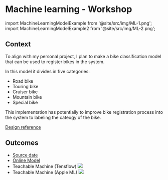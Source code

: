 # Machine learning - Workshop

import MachineLearningModelExample from '@site/src/img/ML-1.png';
import MachineLearningModelExample2 from '@site/src/img/ML-2.png';

## Context

To align with my personal project, I plan to make a bike classification model that can be used to register bikes in the system.

In this model it divides in five categories:

- Road bike
- Touring bike
- Cruiser bike
- Mountain bike
- Special bike

This implementation has potentially to improve bike registration process into the system to labeling the cateogy of the bike.

[<u>Design reference</u>](./LF-Relisation.md)

## Outcomes

- [<u>Source date</u>](/assets/bike.zip)
- [<u>Online Model</u>](https://teachablemachine.withgoogle.com/models/Si_qu0lH4/)
- Teachable Machine (Tensflow)
  <img src={MachineLearningModelExample}/>
- Teachable Machine (Apple ML)
  <img src={MachineLearningModelExample2}/>
